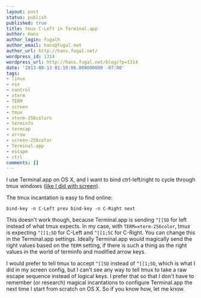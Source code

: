 ```yaml
---
layout: post
status: publish
published: true
title: tmux C-Left in Terminal.app
author: Hans
author_login: fugalh
author_email: hans@fugal.net
author_url: http://hans.fugal.net/
wordpress_id: 1314
wordpress_url: http://hans.fugal.net/blog/?p=1314
date: '2013-08-13 01:10:06.000000000 -07:00'
tags:
- linux
- osx
- control
- xterm
- TERM
- screen
- tmux
- xterm-256colors
- terminfo
- termcap
- arrow
- screen-256color
- Terminal.app
- escape
- ctrl
comments: []
---
```

I use Terminal.app on OS X, and I want to bind ctrl-left/right to cycle through tmux windows (<a href="http://hans.fugal.net/blog/2009/02/05/pimping-screen/" title="Pimping Screen">like I did with screen</a>).

The tmux incantation is easy to find online:

<code>bind-key -n C-Left prev
bind-key -n C-Right next</code>

This doesn't work though, because Terminal.app is sending <code>^[[5D</code> for left instead of what tmux expects. In my case, with <code>TERM=xterm-256color</code>, tmux is expecting <code>^[[1;5D</code> for C-Left and <code>^[[1;5C</code> for C-Right. You can change this in the Terminal.app settings. Ideally Terminal.app would magically send the right values based on the <code>TERM</code> setting, if there is such a thing as the right values in the world of terminfo and modified arrow keys.

I would prefer to tell tmux to accept <code>^[[5D</code> instead of <code>^[[1;5D</code>, which is what I did in my screen config, but I can't see any way to tell tmux to take a raw escape sequence instead of logical keys. I prefer that so that I don't have to remember (or research) magical incantations to configure Terminal.app the next time I start from scratch on OS X. So if you know how, let me know.
